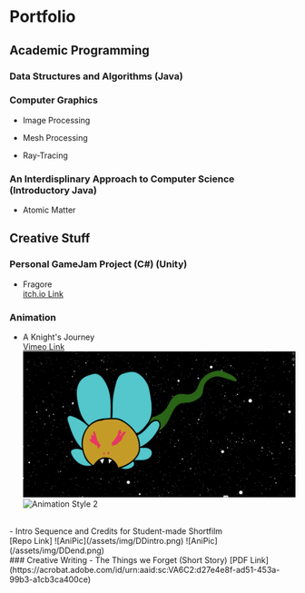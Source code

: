 # Portfolio

## Academic Programming
### Data Structures and Algorithms (Java)

### Computer Graphics
- Image Processing

- Mesh Processing

- Ray-Tracing

### An Interdisplinary Approach to Computer Science (Introductory Java)
- Atomic Matter

## Creative Stuff
### Personal GameJam Project (C#) (Unity)
- Fragore <br>
[itch.io Link](https://spectral575.itch.io/fragore) <br>
### Animation
- A Knight's Journey <br>
[Vimeo Link](https://vimeo.com/943786002?share=copy&fl=sv&fe=ci)
![Animation Style 1](/assets/img/KJone.png)
![Animation Style 2](/assets/img/KJtwo.png)
<br>
- Intro Sequence and Credits for Student-made Shortfilm <br>
[Repo Link]
![AniPic](/assets/img/DDintro.png)
![AniPic](/assets/img/DDend.png) <br> 
### Creative Writing
- The Things we Forget (Short Story)
[PDF Link](https://acrobat.adobe.com/id/urn:aaid:sc:VA6C2:d27e4e8f-ad51-453a-99b3-a1cb3ca400ce)
